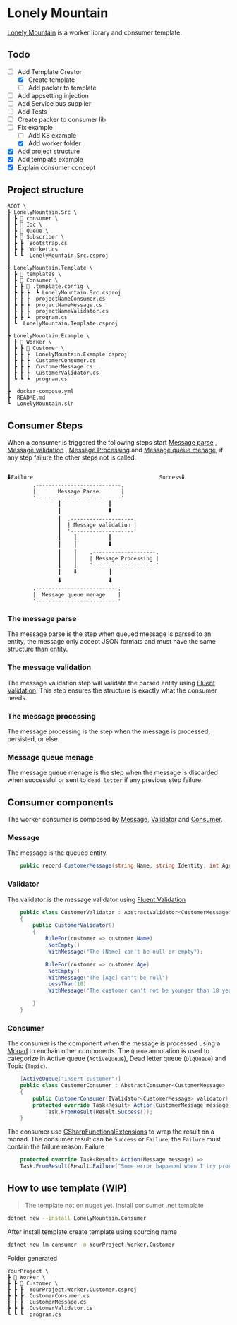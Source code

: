 # Lonely Mountain
[Lonely Mountain](http://tolkiengateway.net/wiki/Lonely_Mountain) is a worker library and consumer template. 

## Todo
- [ ] Add Template Creator
    - [x] Create template
    - [ ] Add packer to template
- [ ] Add appsetting injection 
- [ ] Add Service bus supplier
- [ ] Add Tests
- [ ] Create packer to consumer lib
- [ ] Fix example
    - [ ] Add K8 example
    - [x] Add worker folder
- [x] Add project structure
- [x] Add template example
- [x] Explain consumer concept

## Project structure
``` text
ROOT \
┣ LonelyMountain.Src \
┃ ┣ 📂 consumer \
┃ ┣ 📂 Ioc \
┃ ┣ 📂 Queue \
┃ ┣ 📂 Subscriber \
┃ ┣ ┣  Bootstrap.cs 
┃ ┣ ┣  Worker.cs 
┃ ┗ ┗  LonelyMountain.Src.csproj
┃
┣ LonelyMountain.Template \
┃ ┣ 📂 templates \
┃ ┣ 📂 Consumer \
┃ ┣ ┣ 📂 .template.config \
┃ ┣ ┣ ┣  ┗ LonelyMountain.Src.csproj
┃ ┣ ┣ ┣  projectNameConsumer.cs 
┃ ┣ ┣ ┣  projectNameMessage.cs 
┃ ┣ ┣ ┣  projectNameValidator.cs 
┃ ┣ ┣ ┗  program.cs
┃ ┗  LonelyMountain.Template.csproj
┃
┣ LonelyMountain.Example \
┃ ┣ 📂 Worker \
┃ ┣ ┣ 📂 Customer \
┃ ┣ ┣ ┣  LonelyMountain.Example.csproj
┃ ┣ ┣ ┣  CustomerConsumer.cs 
┃ ┣ ┣ ┣  CustomerMessage.cs 
┃ ┣ ┣ ┣  CustomerValidator.cs 
┃ ┗ ┗ ┗  program.cs
┃
┣  docker-compose.yml
┣  README.md
┗  LonelyMountain.sln
```
## Consumer Steps 
When a consumer is triggered the following steps start
[Message parse](#The-message-parse) , [Message validation](#The-message-validation) , [Message Processing](#The-message-processing) and [Message queue menage](#Message-queue-menage), if any step failure the other steps not is called.
```text

🠳Failure                                        Success🠳
        .---------------------------.
        |       Message Parse       |
        '---------------------------'
                ┃               ┃
                ┃               🠳     
                ┃  .--------------------.
                ┃  | Message validation |
                ┃  '--------------------'
                ┃    ┃          ┃
                ┃    ┃          🠳
                ┃    ┃    .--------------------.
                ┃    ┃    | Message Processing |
                ┃    ┃    '--------------------'
                ┃    🠳          ┃ 
                🠳               🠳
        .--------------------------.
        |  Message queue menage    |     
        '--------------------------'
```
### The message parse
The message parse is the step when queued message is parsed to an entity, the message only accept JSON formats and must have the same structure than entity.

### The message validation
The message validation step will validate the parsed entity using [Fluent Validation](https://fluentvalidation.net/). This step ensures the structure is exactly what the consumer needs.

### The message processing 
The message processing is the step when the message is processed, persisted, or else.

### Message queue menage
The message queue menage is the step when the message is discarded when successful or sent to `dead letter` if any previous step failure.  

## Consumer components 
The worker consumer is composed by [Message](#Message), [Validator](#Validator) and [Consumer](#Consumer).

### Message
The message is the queued entity. 
```csharp
    public record CustomerMessage(string Name, string Identity, int Age);
```
### Validator
The validator is the message validator using [Fluent Validation](https://fluentvalidation.net/)
```csharp
    public class CustomerValidator : AbstractValidator<CustomerMessage>
    {
        public CustomerValidator()
        {
            RuleFor(customer => customer.Name)
            .NotEmpty()
            .WithMessage("The [Name] can't be null or empty");

            RuleFor(customer => customer.Age)
            .NotEmpty()
            .WithMessage("The [Age] can't be null")
            .LessThan(18)
            .WithMessage("The customer can't not be younger than 18 years.");

        }
    }
```

### Consumer
The consumer is the component when the message is processed using a [Monad](https://en.wikipedia.org/wiki/Monad_(functional_programming)) to enchain other components.
The `Queue` annotation is used to categorize in Active queue (`ActiveQueue`), Dead letter queue (`DlqQueue`) and Topic (`Topic`).

```csharp
    [ActiveQueue("insert-customer")]
    public class CustomerConsumer : AbstractConsumer<CustomerMessage>
    {
        public CustomerConsumer(IValidator<CustomerMessage> validator) : base(validator) { }
        protected override Task<Result> Action(CustomerMessage message) =>
            Task.FromResult(Result.Success());
    }
```

The consumer use [CSharpFunctionalExtensions](https://github.com/vkhorikov/CSharpFunctionalExtensions) to wrap the result on a monad. The consumer result can be `Success` or `Failure`, the `Failure` must contain the failure reason.
Failure
```csharp
    protected override Task<Result> Action(Message message) => 
    Task.FromResult(Result.Failure("Some error happened when I try process the message"));
```  

## How to use template (WIP)
> The template not on nuget yet.
Install consumer .net template
```bash
dotnet new --install LonelyMountain.Consumer
```
After install template create template using sourcing name
```bash
dotnet new lm-consumer -o YourProject.Worker.Customer
```
Folder generated
```text
YourProject \
┣ 📂 Worker \
┣ ┣ 📂 Customer \
┣ ┣ ┣  YourProject.Worker.Customer.csproj
┣ ┣ ┣  CustomerConsumer.cs 
┣ ┣ ┣  CustomerMessage.cs 
┣ ┣ ┣  CustomerValidator.cs 
┗ ┗ ┗  program.cs
```